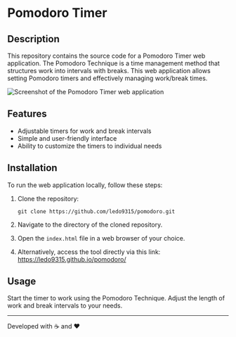 # Pomodoro Timer

## Description
This repository contains the source code for a Pomodoro Timer web application. The Pomodoro Technique is a time management method that structures work into intervals with breaks. This web application allows setting Pomodoro timers and effectively managing work/break times.

![Screenshot of the Pomodoro Timer web application](https://i.postimg.cc/G3ZsS7hv/Screenshot-2023-12-06-044457.png)

## Features
- Adjustable timers for work and break intervals
- Simple and user-friendly interface
- Ability to customize the timers to individual needs

## Installation
To run the web application locally, follow these steps:

1. Clone the repository:

   ```
   git clone https://github.com/ledo9315/pomodoro.git
   ```
   
2. Navigate to the directory of the cloned repository.

3. Open the `index.html` file in a web browser of your choice.
   
5. Alternatively, access the tool directly via this link: https://ledo9315.github.io/pomodoro/

## Usage
Start the timer to work using the Pomodoro Technique. Adjust the length of work and break intervals to your needs.


---

Developed with ☕ and ❤️
